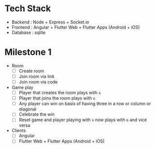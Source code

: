 # Tech Stack
- Backend : Node + Express + Socket.io
- Frontend : Angular + Flutter Web + Flutter Apps (Android + iOS)
- Database : sqlite

# Milestone 1
- Room
  - [ ] Create room
  - [ ] Join room via link
  - [ ] Join room via code
- Game play
  - [ ] Player that creates the room plays with `x`
  - [ ] Player that joins the room plays with `o`
  - [ ] Any player can win on basis of having three in a row or column or diagonal
  - [ ] Celebrate the win
  - [ ] Reset game and player playing with `x` now plays with `o` and vice versa
- Clients
  - [ ] Angular
  - [ ] Flutter Web + Flutter Apps (Android + iOS)
